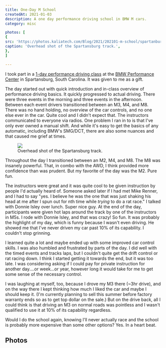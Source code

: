 ```yaml
---
title: One-Day M School
createdAt: 2021-01-03
description: A one day performance driving school in BMW M cars.
category: misc

photos: [
{
src: 'https://photos.kaliatech.com/Blog/2021/202101-m-school/spartanburg-overhead-track.jpg',
caption: 'Overhead shot of the Spartansburg track.',
},
]

---
```



I took part in a [1-day performance driving class](https://bmwperformancecenter.com/mschool/onedaymschool) at the [BMW Performance Center](https://bmwperformancecenter.com/) in Spartansburg, South Carolina. It was given to me as a gift.

The day started out with quick introduction and in-class overview of performance driving basics. It quickly progressed to actual driving. There were three events in the morning and three events in the afternoon. Between each event drivers transitioned between an M3, M4, and M8. There was no hand holding, no overview of the car controls, and no one else ever in the car. Quite cool and I didn't expect that. The instructors communicated to everyone via radios. One problem I ran in to is that I've only ever owned a manual shift. And while it's easy to get the basics of any automatic, including BMW's SMG/DCT, there are also some nuances and that caused me grief at times. 

<div class="row">
  <div class="col-sm-3"></div>
  <div class="col-sm-6 align-self-center">
    <figure class="figure">
      <a href="https://photos.kaliatech.com/Blog/2021/202101-m-school/spartanburg-overhead-track.jpg">
        <img src="https://photos.kaliatech.com/Blog/2021/202101-m-school/spartanburg-overhead-track.jpg" class="figure-img img-fluid rounded"/>
      </a>
      <figcaption class="figure-caption text-center">
        <!-- eslint-disable-next-line -->
        <span>Overhead shot of the Spartansburg track.</span>
      </figcaption>
    </figure>
  </div>
  <div class="col-sm-3"></div>  
</div>


Throughout the day I transitioned between an M2, M4, and M8. The M8 was insanely powerful. That, in combo with the AWD, I think provided more confidence than was prudent. But my favorite of the day was the M2. Pure fun. 

The instructors were great and it was quite cool to be given instruction by people I'd actually heard of. Someone asked later if I had met Mike Renner, and I had to say "yes. I believe he was the one that was just shaking his head at me after I spun out for nth time while *trying* to do a rat race." I talked with Donnie Isley over lunch. Super nice guy. At the end of the day, participants were given hot laps around the track by one of the instructors in M5s. I rode with Donnie Isley, and that was crazy! So fun. It was probably the highlight of my day, which is funny because I wasn't even driving. He showed me that I've never driven my car past 10% of its capability. I couldn't stop grinning.

I learned quite a lot and maybe ended up with some improved car control skills. I was also humbled and frustrated by parts of the day. I did well with the timed events and tracks laps, but I couldn't quite get the drift control or rat racing down. I think I started getting it towards the end, but it was too late. I was considering asking if I could pay for private instruction for another day....or week...or year, however long it would take for me to get some sense of the necessary control.

I was laughing at myself, too, because I drove my M3 there (~3hr drive), and on the way there I kept thinking how much I liked the car and maybe I should keep it. (I'm currently planning to sell this summer before factory warranty ends so as to get top dollar on the sale.)  But on the drive back, all I could think is that driving an M3 on normal roads was pointless and I wasn't qualified to use it at 10% of its capability regardless.

Would I do the school again, knowing I'll never actually race and the school is probably more expensive than some other options? Yes. In a heart beat.


## Photos
<kaliatech-photos :photos-path="'/Blog/2021/202101-m-school'" :show-album-name="false"></kaliatech-photos>

